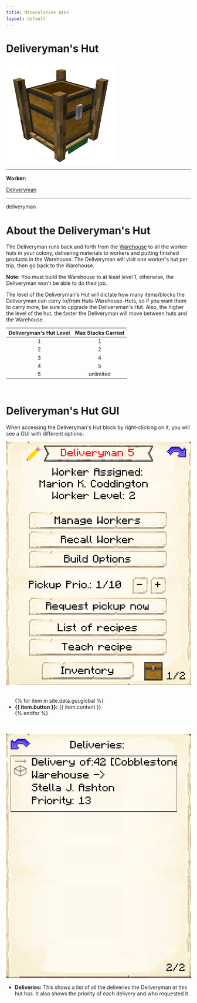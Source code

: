 ```yaml
---
title: Minecolonies Wiki
layout: default
---
```

# Deliveryman's Hut

<div class="infobox box text-center">
    <img src="../../assets/images/buildings/deliveryman.png" alt="Deliveryman's Hut" />
    <hr />
    <div class="row section-text text-left">
        <div class="col">
        <p><strong>Worker:</strong></p>
        </div>
        <div class="col">
        <p><a href="../workers/deliveryman">Deliveryman</a></p>
        </div>
    </div>
    <hr />
    <recipe>deliveryman</recipe>
</div>

# About the Deliveryman's Hut

The Deliveryman runs back and forth from the [Warehouse](../../source/buildings/warehouse) to all the worker huts in your colony, delivering materials to workers and putting finished products in the Warehouse. The Deliveryman will visit one worker's hut per trip, then go back to the Warehouse.

**Note:** You must build the Warehouse to at least level 1, otherwise, the Deliveryman won't be able to do their job.

The level of the Deliveryman's Hut will dictate how many items/blocks the Deliveryman can carry to/from Huts-Warehouse-Huts, so if you want them to carry more, be sure to upgrade the Deliveryman's Hut. Also, the higher the level of the hut, the faster the Deliveryman will move between huts and the Warehouse.

| Deliveryman's Hut Level | Max Stacks Carried |
| :---------------------: | :----------------: |
| 1                       | 1                  |
| 2                       | 2                  |
| 3                       | 4                  |
| 4                       | 5                  |
| 5                       | unlimited          |

<br>

# Deliveryman's Hut GUI

When accessing the Deliveryman's Hut block by right-clicking on it, you will see a GUI with different options:

<div class="row">
  <div class="col-sm-12 col-md">
    <img src="../../assets/images/gui/deliverymangui1.png" class="img-fluid mx-auto" alt="Deliveryman's GUI">
  </div>
  <div class="col-sm-12 col-md">
    <br>
    <ul>
      {% for item in site.data.gui.global %}
        <li><strong>{{ item.button }}:</strong> {{ item.content }}</li>
      {% endfor %}
    </ul>
  </div>
</div>
<br>
<br>

<div class="row">
  <div class="col-sm-12 col-md">
    <img src="../../assets/images/gui/deliverymangui2.png" class="img-fluid mx-auto" alt="Deliveries">
  </div>
  <div class="col-sm-12 col-md">
    <ul>
      <li><strong>Deliveries:</strong> This shows a list of all the deliveries the Deliveryman at this hut has. It also shows the priority of each delivery and who requested it.</li><br>
    </ul>
  </div>
</div>
<br>

